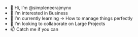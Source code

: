 - 👋 Hi, I’m @simpleneerajmynx
- 👀 I’m interested in Business
- 🌱 I’m currently learning → How to manage things perfectly
- 💞️ I’m looking to collaborate on Large Projects
- 📫 Catch me if you can

<!---
simpleneerajmynx/simpleneerajmynx is a ✨ special ✨ repository because its `README.md` (this file) appears on your GitHub profile.
You can click the Preview link to take a look at your changes.
--->
